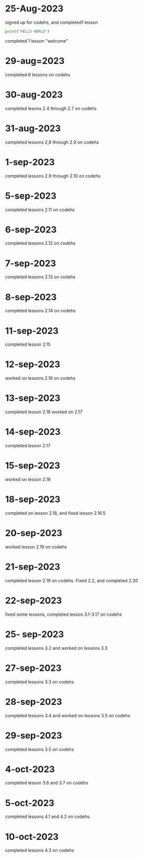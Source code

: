 # 25-Aug-2023
signed up for codehs, and completed1 lesson

```python
print("HELLO WORLD")
```
completed 1 lesson "welcome"
# 29-aug=2023
completed 6 lessons on codehs 
# 30-aug-2023
completed lesons 2.4 through 2.7 on codehs
# 31-aug-2023
completed lessons 2,8 through 2.9 on codehs
# 1-sep-2023
completed lessons 2.9 through 2.10 on codehs
# 5-sep-2023
completed lessons 2.11 on codehs
# 6-sep-2023
completed lessons 2.12 on codehs
# 7-sep-2023
completed lessons 2.13 on codehs
# 8-sep-2023
completed lessons 2.14 on codehs
# 11-sep-2023
completed lesson 2.15
# 12-sep-2023
worked on lessons 2.16 on codehs
# 13-sep-2023
completed lesson 2.16 worked on 2.17
# 14-sep-2023
completed lesson 2.17 
# 15-sep-2023
worked on lesson 2.18
# 18-sep-2023
completed on lesson 2.18, and fixed lesson 2.16.5
# 20-sep-2023
worked lesson 2.19 on codehs
# 21-sep-2023
completed lesson 2.19 on codehs. Fixed 2.2, and completed 2.20
# 22-sep-2023 
fixed some lessons, completed lesson 3.1-3.17 on codehs
# 25- sep-2023
completed lessons 3.2 and worked on lessons 3.3
# 27-sep-2023
completed lessons 3.3 on codehs
# 28-sep-2023
completed lessons 3.4 and worked on lessons 3.5 on codehs
# 29-sep-2023
completed lessons 3.5 on codehs
# 4-oct-2023
completed lesson 3.6 and 3.7 on codehs
# 5-oct-2023
completed lessons 4.1 and 4.2 on codehs.
# 10-oct-2023
completed lessons 4.3 on codehs

